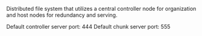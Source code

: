 Distributed file system that utilizes a central controller node for organization and host nodes for redundancy and serving.



Default controller server port: 444
Default chunk server port: 555